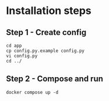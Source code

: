 # Installation steps

## Step 1 - Create config

```
cd app
cp config.py.example config.py
vi config.py
cd ../
```

## Step 2 - Compose and run

```
docker compose up -d
```
